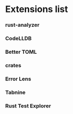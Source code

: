 # Extensions list

### rust-analyzer

### CodeLLDB

### Better TOML

### crates

### Error Lens

### Tabnine

### Rust Test Explorer